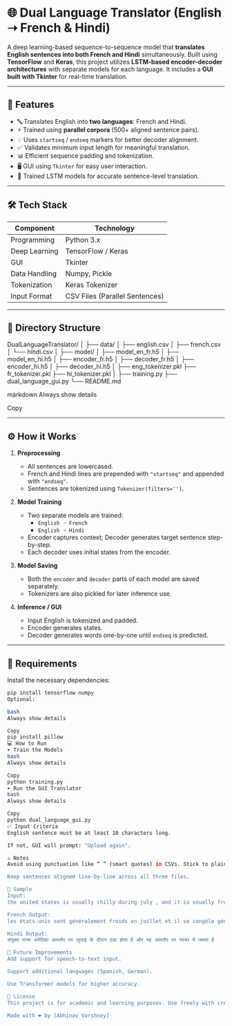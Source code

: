 # 🌐 Dual Language Translator (English ➝ French & Hindi)

A deep learning-based sequence-to-sequence model that **translates English sentences into both French and Hindi** simultaneously. Built using **TensorFlow** and **Keras**, this project utilizes **LSTM-based encoder-decoder architectures** with separate models for each language. It includes a **GUI built with Tkinter** for real-time translation.

---

## 🚀 Features

- 🔤 Translates English into **two languages**: French and Hindi.
- ⚡ Trained using **parallel corpora** (500+ aligned sentence pairs).
- 💡 Uses `startseq` / `endseq` markers for better decoder alignment.
- ✅ Validates minimum input length for meaningful translation.
- 📊 Efficient sequence padding and tokenization.
- 🖥️ GUI using `Tkinter` for easy user interaction.
- 🧠 Trained LSTM models for accurate sentence-level translation.

---

## 🛠️ Tech Stack

| Component      | Technology |
|----------------|------------|
| Programming    | Python 3.x |
| Deep Learning  | TensorFlow / Keras |
| GUI            | Tkinter |
| Data Handling  | Numpy, Pickle |
| Tokenization   | Keras Tokenizer |
| Input Format   | CSV Files (Parallel Sentences) |

---

## 📁 Directory Structure

DualLanguageTranslator/
│
├── data/
│ ├── english.csv
│ ├── french.csv
│ └── hindi.csv
│
├── model/
│ ├── model_en_fr.h5
│ ├── model_en_hi.h5
│ ├── encoder_fr.h5
│ ├── decoder_fr.h5
│ ├── encoder_hi.h5
│ ├── decoder_hi.h5
│
├── eng_tokenizer.pkl
├── fr_tokenizer.pkl
├── hi_tokenizer.pkl
│
├── training.py
├── dual_language_gui.py
└── README.md

markdown
Always show details

Copy

---

## ⚙️ How it Works

1. **Preprocessing**  
   - All sentences are lowercased.
   - French and Hindi lines are prepended with `"startseq"` and appended with `"endseq"`.
   - Sentences are tokenized using `Tokenizer(filters='')`.

2. **Model Training**  
   - Two separate models are trained:
     - `English ➝ French`
     - `English ➝ Hindi`
   - Encoder captures context; Decoder generates target sentence step-by-step.
   - Each decoder uses initial states from the encoder.

3. **Model Saving**  
   - Both the `encoder` and `decoder` parts of each model are saved separately.
   - Tokenizers are also pickled for later inference use.

4. **Inference / GUI**  
   - Input English is tokenized and padded.
   - Encoder generates states.
   - Decoder generates words one-by-one until `endseq` is predicted.

---

## 🧪 Requirements

Install the necessary dependencies:
```bash
pip install tensorflow numpy
Optional:

bash
Always show details

Copy
pip install pillow
💻 How to Run
➤ Train the Models
bash
Always show details

Copy
python training.py
➤ Run the GUI Translator
bash
Always show details

Copy
python dual_language_gui.py
✅ Input Criteria
English sentence must be at least 10 characters long.

If not, GUI will prompt: "Upload again".

⚠️ Notes
Avoid using punctuation like “ ” (smart quotes) in CSVs. Stick to plain " or no quotes.

Keep sentences aligned line-by-line across all three files.

📌 Sample
Input:
the united states is usually chilly during july , and it is usually freezing in november .

French Output:
les états-unis sont généralement froids en juillet et il se congèle généralement en novembre

Hindi Output:
संयुक्त राज्य अमेरिका आमतौर पर जुलाई के दौरान ठंडा होता है और यह आमतौर पर नवंबर में जमता है

🧠 Future Improvements
Add support for speech-to-text input.

Support additional languages (Spanish, German).

Use Transformer models for higher accuracy.

🏁 License
This project is for academic and learning purposes. Use freely with credits. ✨

Made with ❤️ by [Abhinav Varshney]